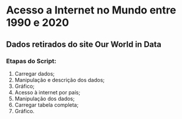 # Acesso a Internet no Mundo entre 1990 e 2020

## Dados retirados do site Our World in Data

### Etapas do Script:

1. Carregar dados;
2. Manipulação e descrição dos dados;
3. Gráfico;
4. Acesso à internet por país;
5. Manipulação dos dados;
6. Carregar tabela completa;
7. Gráfico.
